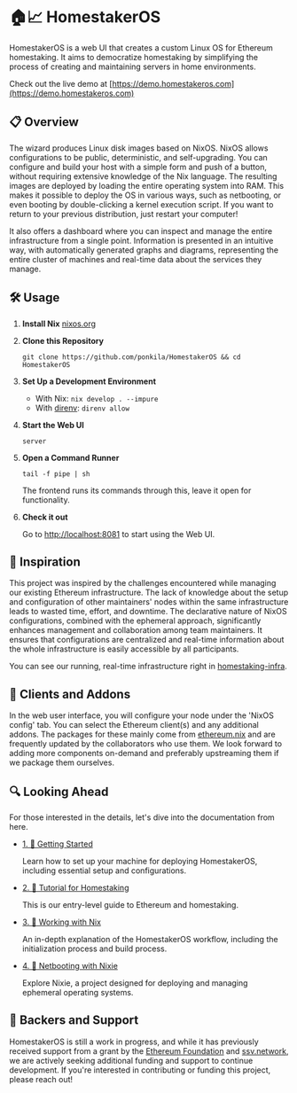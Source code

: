 # 🏠📈 HomestakerOS

HomestakerOS is a web UI that creates a custom Linux OS for Ethereum homestaking. It aims to democratize homestaking by simplifying the process of creating and maintaining servers in home environments.

Check out the live demo at [https://demo.homestakeros.com](https://demo.homestakeros.com)

## 📋 Overview

The wizard produces Linux disk images based on NixOS. NixOS allows configurations to be public, deterministic, and self-upgrading. You can configure and build your host with a simple form and push of a button, without requiring extensive knowledge of the Nix language. The resulting images are deployed by loading the entire operating system into RAM. This makes it possible to deploy the OS in various ways, such as netbooting, or even booting by double-clicking a kernel execution script. If you want to return to your previous distribution, just restart your computer!

It also offers a dashboard where you can inspect and manage the entire infrastructure from a single point. Information is presented in an intuitive way, with automatically generated graphs and diagrams, representing the entire cluster of machines and real-time data about the services they manage.

## 🛠️ Usage

1. **Install Nix** [nixos.org](https://nixos.org/download.html)

2. **Clone this Repository**

    ```
    git clone https://github.com/ponkila/HomestakerOS && cd HomestakerOS
    ```

3. **Set Up a Development Environment**

    - With Nix: `nix develop . --impure`
    - With [direnv](https://direnv.net/): `direnv allow`

4. **Start the Web UI**

    ```
    server
    ```

5. **Open a Command Runner**

    ```
    tail -f pipe | sh
    ```
    The frontend runs its commands through this, leave it open for functionality.

6. **Check it out**

    Go to [http://localhost:8081](http://localhost:8081) to start using the Web UI.

## 🌟 Inspiration

This project was inspired by the challenges encountered while managing our existing Ethereum infrastructure. The lack of knowledge about the setup and configuration of other maintainers' nodes within the same infrastructure leads to wasted time, effort, and downtime. The declarative nature of NixOS configurations, combined with the ephemeral approach, significantly enhances management and collaboration among team maintainers. It ensures that configurations are centralized and real-time information about the whole infrastructure is easily accessible by all participants.

You can see our running, real-time infrastructure right in [homestaking-infra](https://github.com/ponkila/homestaking-infra).

## 🧩 Clients and Addons

In the web user interface, you will configure your node under the 'NixOS config' tab. You can select the Ethereum client(s) and any additional addons. The packages for these mainly come from [ethereum.nix](https://github.com/nix-community/ethereum.nix) and are frequently updated by the collaborators who use them. We look forward to adding more components on-demand and preferably upstreaming them if we package them ourselves.

## 🔍 Looking Ahead

For those interested in the details, let's dive into the documentation from here.

- [1. 📕 Getting Started](./docs/getting_started.md)

  Learn how to set up your machine for deploying HomestakerOS, including essential setup and configurations.

- [2. 📗 Tutorial for Homestaking](./docs/tutorial_for_homestaking.md)

  This is our entry-level guide to Ethereum and homestaking.

- [3. 📘 Working with Nix](./docs/workflow.md)

  An in-depth explanation of the HomestakerOS workflow, including the initialization process and build process.

- [4. 📙 Netbooting with Nixie](https://github.com/majbacka-labs/nixos.fi)

  Explore Nixie, a project designed for deploying and managing ephemeral operating systems.

## 💼 Backers and Support

HomestakerOS is still a work in progress, and while it has previously received support from a grant by the [Ethereum Foundation](https://ethereum.org/en/foundation/) and [ssv.network](https://ssv.network/), we are actively seeking additional funding and support to continue development. If you're interested in contributing or funding this project, please reach out!
